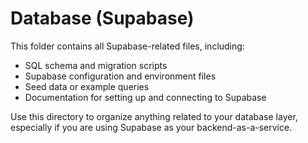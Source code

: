 # Database (Supabase)

This folder contains all Supabase-related files, including:

- SQL schema and migration scripts
- Supabase configuration and environment files
- Seed data or example queries
- Documentation for setting up and connecting to Supabase

Use this directory to organize anything related to your database layer, especially if you are using Supabase as your backend-as-a-service.
